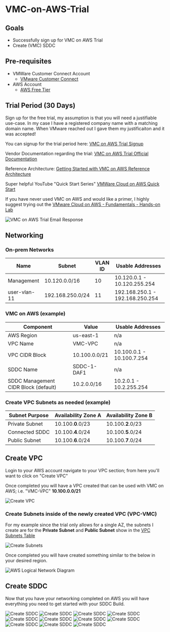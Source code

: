 # VMC-on-AWS-Trial

## Goals
- Successfully sign up for VMC on AWS Trial
- Create (VMC) SDDC

## Pre-requisites
- VMWare Customer Connect Account 
    - [VMware Customer Connect](https://customerconnect.vmware.com/home)
- AWS Account
    - [AWS Free Tier](https://aws.amazon.com/free/?trk=fce796e8-4ceb-48e0-9767-89f7873fac3d&sc_channel=ps&ef_id=CjwKCAjwysipBhBXEiwApJOcu3i2DNJ0GD1-VOYKmPYjSW09SKIUfNGo7eccOgxgDD952ar4f-1n4RoC1AEQAvD_BwE:G:s&s_kwcid=AL!4422!3!592542020599!e!!g!!aws!1644045032!68366401852&all-free-tier.sort-by=item.additionalFields.SortRank&all-free-tier.sort-order=asc&awsf.Free%20Tier%20Types=*all&awsf.Free%20Tier%20Categories=*all)

## Trial Period (30 Days)

Sign up for the free trial, my assumption is that you will need a justifiable use-case. In my case I have a registered company name with a matching domain name. When VMware reached out I gave them my justificaiton and it was accepted!

You can signup for the trial period here: [VMC on AWS Trial Signup](https://www.vmware.com/products/vmc-on-aws/free-trial.html?src=ps_39szbtx12scfm&cid=7012H000000sxcfQAA&gclid=CjwKCAjwp8OpBhAFEiwAG7NaEqMhZTF94TyH7LWbsnJhaKYg30NIKXjPENGrWWMo7aRUP-5kpaEcxRoCv50QAvD_BwE&gclsrc=aw.ds)

Vendor Documentation regarding the trial: [VMC on AWS Trial Official Documentation](https://docs.vmware.com/en/VMware-Cloud-on-AWS/services/com.vmware.vmc-aws.getting-started/GUID-2844809E-3C4A-49D9-9068-191E6985CE5C.html)

Reference Architecture: [Getting Started with VMC on AWS Reference Architecture](https://www.vmware.com/content/dam/digitalmarketing/vmware/en/pdf/docs/vmw-getting-started-with-vmc-on-aws-reference-architecture.pdf)

Super helpful YouTube "Quick Start Series" [VMWare Cloud on AWS Quick Start](https://youtube.com/playlist?list=PLNOz1mVhDkG5JH3JqN1yPSfenGdizXqwh&si=sUJ7oUPVq6URgx_z)

If you have never used VMC on AWS and would like a primer, I highly suggest trying out the [VMware Cloud on AWS - Fundamentals - Hands-on Lab](https://customerconnect.vmware.com/en/evalcenter?p=vmc-aws-hol-gen-23)

![VMC on AWS Trial Email Response](/assets/VMC-on-AWS-Trial-images/vmc-trial.png)

## Networking

### On-prem Networks

| Name | Subnet | VLAN ID | Usable Addresses |
| ----- | ----- | ----- | ----- |
| Management | 10.120.0.0/16 | 10 | 10.120.0.1 - 10.120.255.254 |
| user-vlan-11 | 192.168.250.0/24 | 11 | 192.168.250.1 - 192.168.250.254 |

### VMC on AWS (example)

| Component | Value | Usable Addresses |
| ---- | ---- | ---- |
| AWS Region | us-east-1 | n/a |
| VPC Name | VMC-VPC | n/a |
| VPC CIDR Block | 10.100.0.0/21 | 10.100.0.1 - 10.100.7.254 |
| SDDC Name | SDDC-1-DAF1 | n/a |
| SDDC Management CIDR Block (default) | 10.2.0.0/16 | 10.2.0.1 - 10.2.255.254 |

### Create VPC Subnets as needed (example)

| Subnet Purpose | Availability Zone A | Availability Zone B |
| ---- | ---- | ---- |
| Private Subnet | 10.100.**0**.0/23 | 10.100.**2**.0/23 |
| Connected SDDC | 10.100.**4**.0/24 | 10.100.**5**.0/24 |
| Public Subnet | 10.100.**6**.0/24 | 10.100.**7**.0/24 |

## Create VPC

Login to your AWS account navigate to your VPC section; from here you'll want to click on "Create VPC"

Once completed you will have a VPC created that can be used with VMC on AWS; i.e. "VMC-VPC" **10.100.0.0/21**

![Create VPC](/assets/VMC-on-AWS-Trial-images/create-vpc.png)

### Create Subnets inside of the newly created VPC (VPC-VMC)

For my example since the trial only allows for a single AZ, the subnets I create are for the **Private Subnet** and **Public Subnet** show in the [VPC Subnets Table](https://github.com/herbestrella/learn-vmc-on-aws-things/blob/main/journal/VMC-on-AWS-Trial.md#create-vpc-subnets-as-needed-example)

![Create Subnets](/assets/VMC-on-AWS-Trial-images/create-subnets.png)

Once completed you will have created something similar to the below in your desired region.

![AWS Logical Network Diagram](/assets/VMC-on-AWS-Trial-images/aws-cloud-network-logical.png)

## Create SDDC

Now that you have your networking completed on AWS you will have everything you need to get started with your SDDC Build.

![Create SDDC](/assets/VMC-on-AWS-Trial-images/SDDC-build-1.png)
![Create SDDC](/assets/VMC-on-AWS-Trial-images/SDDC-build-2.png)
![Create SDDC](/assets/VMC-on-AWS-Trial-images/SDDC-build-3.png)
![Create SDDC](/assets/VMC-on-AWS-Trial-images/SDDC-build-4.png)
![Create SDDC](/assets/VMC-on-AWS-Trial-images/SDDC-build-5.png)
![Create SDDC](/assets/VMC-on-AWS-Trial-images/SDDC-build-6.png)
![Create SDDC](/assets/VMC-on-AWS-Trial-images/SDDC-build-7.png)
![Create SDDC](/assets/VMC-on-AWS-Trial-images/SDDC-build-8.png)
![Create SDDC](/assets/VMC-on-AWS-Trial-images/SDDC-build-9.png)
![Create SDDC](/assets/VMC-on-AWS-Trial-images/SDDC-build-10.png)
![Create SDDC](/assets/VMC-on-AWS-Trial-images/SDDC-build-final.png)